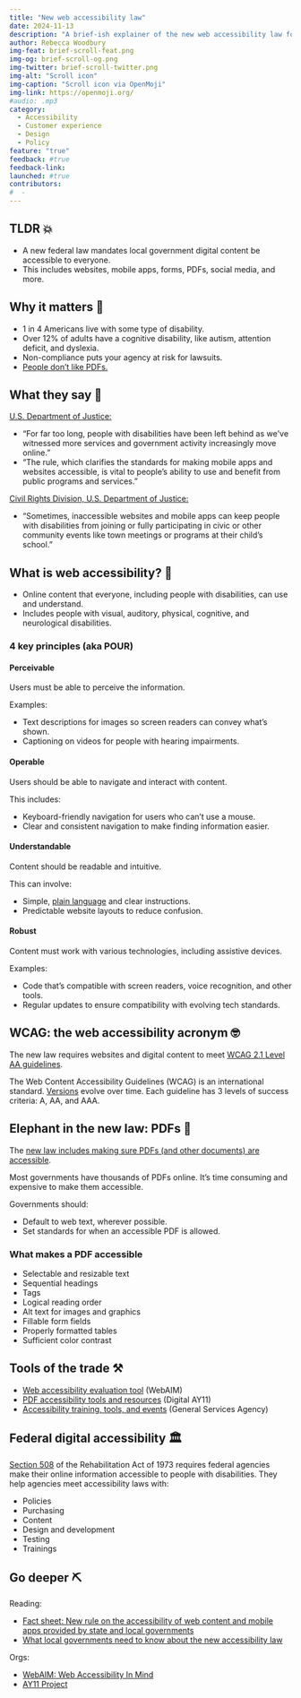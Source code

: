 ```yaml
---
title: "New web accessibility law"
date: 2024-11-13
description: "A brief-ish explainer of the new web accessibility law for state and local governments."
author: Rebecca Woodbury
img-feat: brief-scroll-feat.png
img-og: brief-scroll-og.png
img-twitter: brief-scroll-twitter.png
img-alt: "Scroll icon"
img-caption: "Scroll icon via OpenMoji"
img-link: https://openmoji.org/
#audio: .mp3
category:
  - Accessibility
  - Customer experience
  - Design
  - Policy
feature: "true"
feedback: #true
feedback-link: 
launched: #true
contributors:
#  - 
---
```




## TLDR 💥



* A new federal law mandates local government digital content be accessible to everyone. 
* This includes websites, mobile apps, forms, PDFs, social media, and more.


## Why it matters 🚨



* 1 in 4 Americans live with some type of disability. 
* Over 12% of adults have a cognitive disability, like autism, attention deficit, and dyslexia.
* Non-compliance puts your agency at risk for lawsuits.
* [People don’t like PDFs.](https://deptofcivicthings.com/why-governments-should-get-rid-of-pdf-documents/)


## What they say 💬 

[U.S. Department of Justice:](https://www.justice.gov/opa/pr/justice-department-publish-final-rule-strengthen-web-and-mobile-app-access-people)



* “For far too long, people with disabilities have been left behind as we've witnessed more services and government activity increasingly move online.”
* “The rule, which clarifies the standards for making mobile apps and websites accessible, is vital to people’s ability to use and benefit from public programs and services.”

[Civil Rights Division, U.S. Department of Justice:](https://www.ada.gov/resources/2024-03-08-web-rule/)



* “Sometimes, inaccessible websites and mobile apps can keep people with disabilities from joining or fully participating in civic or other community events like town meetings or programs at their child’s school.”


## What is web accessibility? 🤔 



* Online content that everyone, including people with disabilities, can use and understand. 
* Includes people with visual, auditory, physical, cognitive, and neurological disabilities.


### 4 key principles (aka POUR)


#### Perceivable

Users must be able to perceive the information.

Examples:



* Text descriptions for images so screen readers can convey what’s shown.
* Captioning on videos for people with hearing impairments.


#### Operable

Users should be able to navigate and interact with content.

This includes:



* Keyboard-friendly navigation for users who can’t use a mouse.
* Clear and consistent navigation to make finding information easier.


#### Understandable

Content should be readable and intuitive. 

This can involve:



* Simple, [plain language](https://www.plainlanguage.gov/) and clear instructions.
* Predictable website layouts to reduce confusion.


#### Robust

Content must work with various technologies, including assistive devices.

Examples:



* Code that’s compatible with screen readers, voice recognition, and other tools.
* Regular updates to ensure compatibility with evolving tech standards.


## WCAG: the web accessibility acronym 🤓

The new law requires websites and digital content to meet [WCAG 2.1 Level AA guidelines](https://www.w3.org/WAI/WCAG22/quickref/?versions=2.1).

The Web Content Accessibility Guidelines (WCAG) is an international standard. [Versions](https://www.w3.org/WAI/standards-guidelines/wcag/#versions) evolve over time. Each guideline has 3 levels of success criteria: A, AA, and AAA.


## Elephant in the new law: PDFs 🐘

The [new law includes making sure PDFs (and other documents) are accessible](https://deptofcivicthings.com/the-elephant-in-the-new-accessibility-law-pdfs/).

Most governments have thousands of PDFs online. It’s time consuming and expensive to make them accessible.

Governments should:



* Default to web text, wherever possible.
* Set standards for when an accessible PDF is allowed.


### What makes a PDF accessible



* Selectable and resizable text
* Sequential headings
* Tags
* Logical reading order
* Alt text for images and graphics
* Fillable form fields
* Properly formatted tables
* Sufficient color contrast


## Tools of the trade ⚒️ 



* [Web accessibility evaluation tool](https://wave.webaim.org/) (WebAIM)
* [PDF accessibility tools and resources](https://www.digitala11y.com/pdf-accessibility-tools-resources-roundup/) (Digital AY11)
* [Accessibility training, tools, and events](https://www.section508.gov/training/) (General Services Agency)


## Federal digital accessibility 🏛️ 

[Section 508](https://www.section508.gov/) of the Rehabilitation Act of 1973 requires federal agencies make their online information accessible to people with disabilities. They help agencies meet accessibility laws with:



* Policies
* Purchasing
* Content
* Design and development
* Testing
* Trainings


## Go deeper ⛏️

Reading:



* [Fact sheet: New rule on the accessibility of web content and mobile apps provided by state and local governments](https://www.ada.gov/resources/2024-03-08-web-rule/)
* [What local governments need to know about the new accessibility law](https://deptofcivicthings.com/what-local-governments-need-to-know-about-the-new-accessibility-law/)

Orgs:



* [WebAIM: Web Accessibility In Mind](https://webaim.org/)
* [AY11 Project](https://www.a11yproject.com/)